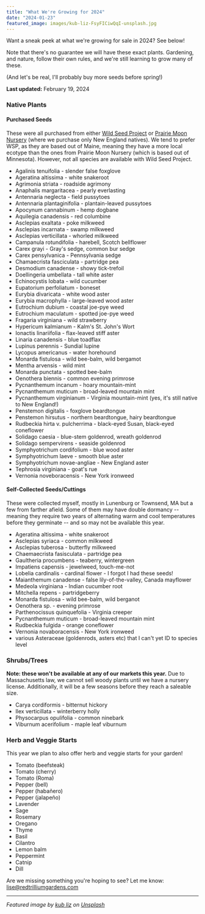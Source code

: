 ```yaml
---
title: "What We're Growing for 2024"
date: "2024-01-23"
featured_image: images/kub-liz-FsyFICiwQqI-unsplash.jpg
---
```


Want a sneak peek at what we're growing for sale in 2024? See below! 

Note that there's no guarantee we will have these exact plants. Gardening, and nature, follow their own rules, and we're still learning to grow many of these. 

(And let's be real, I'll probably buy more seeds before spring!)

**Last updated:** February 19, 2024

### Native Plants

#### Purchased Seeds

These were all purchased from either [Wild Seed Project](https://wildseedproject.net/) or [Prairie Moon Nursery](https://www.prairiemoon.com/) (where we purchase only New England natives). We tend to prefer WSP, as they are based out of Maine, meaning they have a more local ecotype than the ones from Prairie Moon Nursery (which is based out of Minnesota). However, not all species are available with Wild Seed Project. 

- Agalinis tenuifolia - slender false foxglove
- Ageratina altissima - white snakeroot
- Agrimonia striata - roadside agrimony
- Anaphalis margaritacea - pearly everlasting
- Antennaria neglecta - field pussytoes
- Antennaria plantaginifolia - plantain-leaved pussytoes
- Apocynum cannabinum - hemp dogbane
- Aquilegia canadensis - red columbine
- Asclepias exaltata - poke milkweed
- Asclepias incarnata - swamp milkweed
- Asclepias verticillata - whorled milkweed
- Campanula rotundifolia - harebell, Scotch bellflower
- Carex grayi - Gray's sedge, common bur sedge
- Carex pensylvanica - Pennsylvania sedge
- Chamaecrista fasciculata - partridge pea
- Desmodium canadense - showy tick-trefoil
- Doellingeria umbellata - tall white aster
- Echinocystis lobata - wild cucumber
- Eupatorium perfoliatum - boneset
- Eurybia divaricata - white wood aster 
- Eurybia macrophylla - large-leaved wood aster
- Eutrochium dubium - coastal joe-pye weed
- Eutrochium maculatum - spotted joe-pye weed
- Fragaria virginiana - wild strawberry
- Hypericum kalmianum - Kalm's St. John's Wort
- Ionactis linariifolia - flax-leaved stiff aster
- Linaria canadensis - blue toadflax
- Lupinus perennis - Sundial lupine
- Lycopus americanus - water horehound
- Monarda fistulosa - wild bee-balm, wild bergamot
- Mentha arvensis - wild mint
- Monarda punctata - spotted bee-balm
- Oenothera biennis - common evening primrose
- Pycnanthemum incanum - hoary mountain-mint
- Pycnanthemum muticum - broad-leaved mountain mint
- Pycnanthemum virginianum - Virginia mountain-mint (yes, it's still native to New England!)
- Penstemon digitalis - foxglove beardtongue
- Penstemon hirsutus - northern beardtongue, hairy beardtongue
- Rudbeckia hirta v. pulcherrima - black-eyed Susan, black-eyed coneflower
- Solidago caesia - blue-stem goldenrod, wreath goldenrod
- Solidago sempervirens - seaside goldenrod
- Symphyotrichum cordifolium - blue wood aster
- Symphyotrichum laeve - smooth blue aster
- Symphyotrichum novae-angliae - New England aster
- Tephrosia virginiana - goat's rue
- Vernonia noveboracensis - New York ironweed

#### Self-Collected Seeds/Cuttings

These were collected myself, mostly in Lunenburg or Townsend, MA but a few from farther afield. Some of them may have double dormancy -- meaning they require two years of alternating warm and cool temperatures before they germinate -- and so may not be available this year. 

- Ageratina altissima - white snakeroot
- Asclepias syriaca - common milkweed
- Asclepias tuberosa - butterfly milkweed
- Chaemaecrista fasisculata - partridge pea
- Gaultheria procumbens - teaberry, wintergreen
- Impatiens capensis - jewelweed, touch-me-not
- Lobelia cardinalis - cardinal flower - I forgot I had these seeds!
- Maianthemum canadense - false lily-of-the-valley, Canada mayflower
- Medeola virginiana - Indian cucumber root
- Mitchella repens - partridgeberry
- Monarda fistulosa - wild bee-balm, wild berganot
- Oenothera sp. - evening primrose
- Parthenocissus quinquefolia - Virginia creeper
- Pycnanthemum muticum - broad-leaved mountain mint
- Rudbeckia fulgida - orange coneflower
- Vernonia novaboracensis - New York ironweed
- various Asteraceae (goldenrods, asters etc) that I can't yet ID to species level

### Shrubs/Trees

**Note: these won't be available at any of our markets this year.** Due to Massachusetts law, we cannot sell woody plants until we have a nursery license. Additionally, it will be a few seasons before they reach a saleable size. 

- Carya cordiformis - bitternut hickory
- Ilex verticillata - winterberry holly
- Physocarpus opulifolia - common ninebark
- Viburnum acerifolium - maple leaf viburnum

### Herb and Veggie Starts

This year we plan to also offer herb and veggie starts for your garden!

- Tomato (beefsteak)
- Tomato (cherry)
- Tomato (Roma)
- Pepper (bell)
- Pepper (habañero)
- Pepper (jalapeño)
- Lavender
- Sage
- Rosemary
- Oregano
- Thyme
- Basil
- Cilantro
- Lemon balm
- Peppermint
- Catnip
- Dill

Are we missing something you're hoping to see? Let me know: lise@redtrilliumgardens.com

___

*Featured image by <a href="https://unsplash.com/@kubliz?utm_content=creditCopyText&utm_medium=referral&utm_source=unsplash">kub liz</a> on <a href="https://unsplash.com/photos/the-word-snow-written-in-the-snow-FsyFICiwQqI?utm_content=creditCopyText&utm_medium=referral&utm_source=unsplash">Unsplash</a>*
  